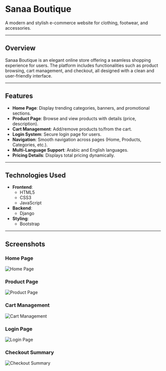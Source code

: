 # Sanaa Boutique

A modern and stylish e-commerce website for clothing, footwear, and accessories.

---

## Overview
Sanaa Boutique is an elegant online store offering a seamless shopping experience for users. The platform includes functionalities such as product browsing, cart management, and checkout, all designed with a clean and user-friendly interface.

---

## Features

- **Home Page**: Display trending categories, banners, and promotional sections.
- **Product Page**: Browse and view products with details (price, description).
- **Cart Management**: Add/remove products to/from the cart.
- **Login System**: Secure login page for users.
- **Navigation**: Smooth navigation across pages (Home, Products, Categories, etc.).
- **Multi-Language Support**: Arabic and English languages.
- **Pricing Details**: Displays total pricing dynamically.

---

## Technologies Used

- **Frontend**:
  - HTML5
  - CSS3
  - JavaScript
- **Backend**:
  - Django
- **Styling**:
  - Bootstrap

---

## Screenshots

### Home Page
![Home Page](https://github.com/user-attachments/assets/5d4a1189-1c18-44d3-9466-c39f7f07e4ba)

### Product Page
![Product Page](https://github.com/user-attachments/assets/58f36d2c-8fb5-49e2-a400-6080f8cb9dce)

### Cart Management
![Cart Management](https://github.com/user-attachments/assets/4de01404-06cd-4a62-9d42-844ec36d39db)

### Login Page
![Login Page](https://github.com/user-attachments/assets/2c9dfa3d-28ec-4d6d-aaf3-75f808ba70fe)

### Checkout Summary
![Checkout Summary](https://github.com/user-attachments/assets/b424216b-e6c7-4fcb-a0e2-c2f2eca9741c)
